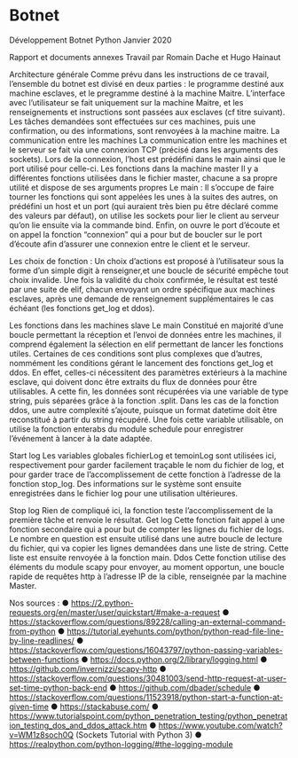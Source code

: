 # Botnet
Développement
Botnet Python
Janvier 2020
 
 
Rapport et documents annexes
Travail par Romain Dache et Hugo Hainaut



Architecture générale
Comme prévu dans les instructions de ce travail, l’ensemble du botnet est divisé en deux parties : le programme destiné aux machine esclaves, et le pregramme destiné à la machine Maitre.
L’interface avec l’utilisateur se fait uniquement sur la machine Maitre, et les renseignements et instructions sont passées aux esclaves (cf titre suivant).
Les tâches demandées sont effectuées sur ces machines, puis une confirmation, ou des informations, sont renvoyées à la machine maitre.
La communication entre les machines
La communication entre les machines et le serveur se fait via une connexion TCP (précisé dans les arguments des sockets). Lors de la connexion, l’host est prédéfini dans le main ainsi que le port utilisé pour celle-ci.
Les fonctions dans la machine master
Il y a différentes fonctions utilisées dans le fichier master, chacune a sa propre utilité et dispose de ses arguments propres
Le main :
Il s’occupe de faire tourner les fonctions qui sont appelées les unes à la suites des autres, on prédéfini un host et un port (qui auraient très bien pu être déclaré comme des valeurs par défaut), on utilise les sockets pour lier le client au serveur qu’on lie ensuite via la commande bind.
Enfin, on ouvre le port d’écoute et on appel la fonction “connexion” qui a pour but de boucler sur le port d’écoute afin d’assurer une connexion entre le client et le serveur.


Les choix de fonction :
Un choix d’actions est proposé à l’utilisateur sous la forme d’un simple digit à renseigner,et une boucle de sécurité empêche tout choix invalide.
Une fois la validité du choix confirmée, le résultat est testé par une suite de elif, chacun envoyant un ordre spécifique aux machines esclaves, après une demande de renseignement supplémentaires le cas échéant (les fonctions get_log et ddos).

Les fonctions dans les machines slave
Le main
Constitué en majorité d’une boucle permettant la réception et l’envoi de données entre les machines, il comprend également la sélection en elif permettant de lancer les fonctions utiles.
Certaines de ces conditions sont plus complexes que d’autres, nommément les conditions gérant le lancement des fonctions get_log et ddos.
En effet, celles-ci nécessitent des paramètres extérieurs à la machine esclave, qui doivent donc être extraits du flux de données pour être utilisables.
A cette fin, les données sont récupérées via une variable de type string, puis séparées grâce à la fonction .split.
Dans les cas de la fonction ddos, une autre complexité s’ajoute, puisque un format datetime doit être reconstitué à partir du string récupéré.
Une fois cette variable utilisable, on utilise la fonction enterabs du module schedule pour enregistrer l’événement à lancer à la date adaptée.


Start log
Les variables globales fichierLog et temoinLog sont utilisées ici, respectivement pour garder facilement traçable le nom du fichier de log, et pour garder trace de l’accomplissement de cette fonction à l’adresse de la fonction stop_log.
Des informations sur le système sont ensuite enregistrées dans le fichier log pour une utilisation ultérieures.

Stop log
Rien de compliqué ici, la fonction teste l’accomplissement de la première tâche et renvoie le résultat.
Get log
Cette fonction fait appel à une fonction secondaire qui a pour but de compter les lignes du fichier de logs.
Le nombre en question est ensuite utilisé dans une autre boucle de lecture du fichier, qui va copier les lignes demandées dans une liste de string.
Cette liste est ensuite renvoyée à la fonction main.
Ddos
Cette fonction utilise des éléments du module scapy pour envoyer, au moment opportun, une boucle rapide de requêtes http à l’adresse IP de la cible, renseignée par la machine Master.



Nos sources :
●	https://2.python-requests.org/en/master/user/quickstart/#make-a-request
●	https://stackoverflow.com/questions/89228/calling-an-external-command-from-python
●	https://tutorial.eyehunts.com/python/python-read-file-line-by-line-readlines/
●	https://stackoverflow.com/questions/16043797/python-passing-variables-between-functions
●	https://docs.python.org/2/library/logging.html
●	https://github.com/invernizzi/scapy-http
●	https://stackoverflow.com/questions/30481003/send-http-request-at-user-set-time-python-back-end
●	https://github.com/dbader/schedule
●	https://stackoverflow.com/questions/11523918/python-start-a-function-at-given-time
●	https://stackabuse.com/
●	https://www.tutorialspoint.com/python_penetration_testing/python_penetration_testing_dos_and_ddos_attack.htm
●	https://www.youtube.com/watch?v=WM1z8soch0Q (Sockets Tutorial with Python 3)
●	https://realpython.com/python-logging/#the-logging-module





